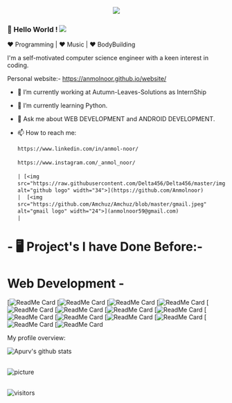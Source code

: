 <p align="center">
  <img src="https://media2.giphy.com/media/p4NLw3I4U0idi/giphy.gif?cid=ecf05e4785b3647002b1f1e8467f72add666753d02755381&rid=giphy.gif">
</p>
  <!--- https://media3.giphy.com/media/kH6CqYiquZawmU1HI6/giphy.gif?cid=ecf05e476ef3a2ba3e3db6069758c530516705d3794bbb18&rid=giphy.gif  -->
  
### 👋 Hello World !  <img src="https://github.com/TheDudeThatCode/TheDudeThatCode/blob/master/Assets/Earth.gif" width="24px">
 
 :heart: Programming | :heart: Music | :heart: BodyBuilding
 
I'm a self-motivated computer science engineer with a keen interest in coding.

Personal website:- https://anmolnoor.github.io/website/

- 🔭 I’m currently working at Autumn-Leaves-Solutions as InternShip
- 🌱 I’m currently learning Python.
- 💬 Ask me about WEB DEVELOPMENT and ANDROID DEVELOPMENT.

- 📫 How to reach me:
      
      https://www.linkedin.com/in/anmol-noor/
      
      https://www.instagram.com/_anmol_noor/
      
      | [<img src="https://raw.githubusercontent.com/Delta456/Delta456/master/img/github.png" alt="github logo" width="34">](https://github.com/Anmolnoor)
      |  [<img src="https://github.com/Amchuz/Amchuz/blob/master/gmail.jpeg" alt="gmail logo" width="24">](anmolnoor59@gmail.com)
      | 
      
# - 🖥️ Project's I have Done Before:-

# Web Development -
             
[![ReadMe Card](https://github.com/Anmolnoor/bgiet)
[![ReadMe Card](https://github.com/Anmolnoor/Keeper.git)
[![ReadMe Card](https://github.com/Anmolnoor/Blog-with-Database)
[![ReadMe Card](https://github.com/Anmolnoor/website)
[![ReadMe Card](https://github.com/Anmolnoor/todolist)
[![ReadMe Card](https://github.com/Anmolnoor/my-express-server)
[![ReadMe Card](https://github.com/Anmolnoor/wiki-api)
[![ReadMe Card](https://github.com/Anmolnoor/weather-project)
[![ReadMe Card](https://github.com/Anmolnoor/Newsletter-Singup)
[![ReadMe Card](https://github.com/Anmolnoor/Simon-Game)
[![ReadMe Card](https://github.com/Anmolnoor/calculator)
[![ReadMe Card](https://github.com/Anmolnoor/Drum_Kit)
[![ReadMe Card](https://github.com/Anmolnoor/Dice_Roller)
[![ReadMe Card](https://github.com/Anmolnoor/TinDog)

            
            




<div><p>My profile overview: </p></div>

![Apurv's github stats](https://github-readme-stats.vercel.app/api?username=AnmolNoor&show_icons=true)
<br />
<br />

![picture](https://raw.githubusercontent.com/saadeghi/saadeghi/master/dino.gif)
<br />
<br />

 ![visitors](https://visitor-badge.laobi.icu/badge?page_id=AnmolNoor.AnmolNoor)







<!--
**Anmolnoor/Anmolnoor** is a ✨ _special_ ✨ repository because its `README.md` (this file) appears on your GitHub profile.
Bhai Gurdas Institute of Engineering and Technology.

Here are some ideas to get you started:

- 🔭 I’m currently working on ...
- 🌱 I’m currently learning ...
- 👯 I’m looking to collaborate on ...
- 🤔 I’m looking for help with ...
- 💬 Ask me about ...
- 📫 How to reach me: ...
- 😄 Pronouns: ...
- ⚡ Fun fact: ...
-->
